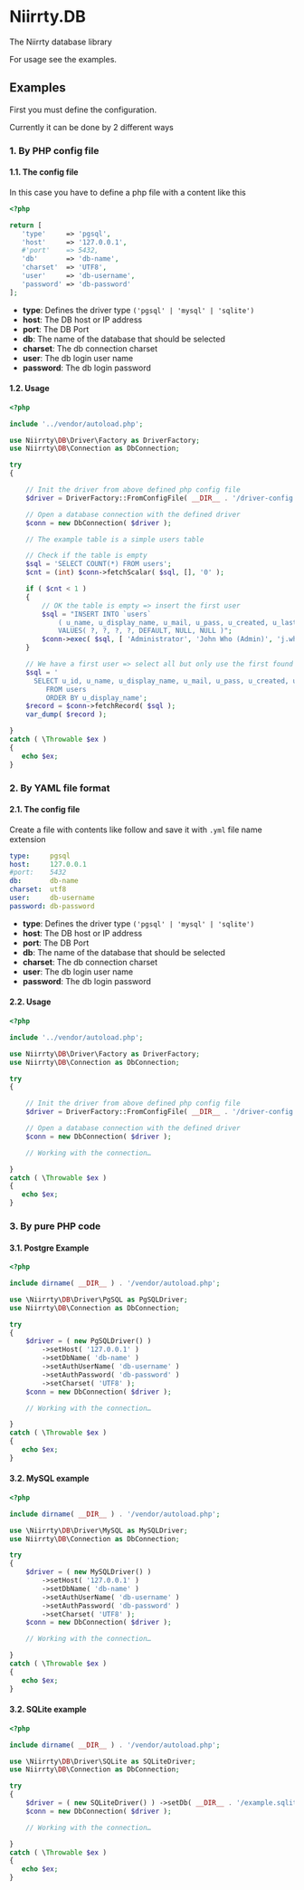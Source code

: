 # Niirrty.DB

The Niirrty database library

For usage see the examples.


## Examples

First you must define the configuration.

Currently it can be done by 2 different ways

### 1. By PHP config file

#### 1.1. The config file

In this case you have to define a php file with a content like this

```php
<?php

return [
   'type'     => 'pgsql',
   'host'     => '127.0.0.1',
   #'port'    => 5432,
   'db'       => 'db-name',
   'charset'  => 'UTF8',
   'user'     => 'db-username',
   'password' => 'db-password'
];
```

* **type**:     Defines the driver type `('pgsql' | 'mysql' | 'sqlite')`
* **host**:     The DB host or IP address
* **port**:     The DB Port
* **db**:       The name of the database that should be selected
* **charset**:  The db connection charset
* **user**:     The db login user name
* **password**: The db login password

#### 1.2. Usage

```php
<?php

include '../vendor/autoload.php';

use Niirrty\DB\Driver\Factory as DriverFactory;
use Niirrty\DB\Connection as DbConnection;

try
{

    // Init the driver from above defined php config file
    $driver = DriverFactory::FromConfigFile( __DIR__ . '/driver-config.php' );

    // Open a database connection with the defined driver
    $conn = new DbConnection( $driver );

    // The example table is a simple users table

    // Check if the table is empty 
    $sql = 'SELECT COUNT(*) FROM users';
    $cnt = (int) $conn->fetchScalar( $sql, [], '0' );

    if ( $cnt < 1 )
    {
        // OK the table is empty => insert the first user
        $sql = "INSERT INTO `users`
            ( u_name, u_display_name, u_mail, u_pass, u_created, u_last_login, u_deleted )
            VALUES( ?, ?, ?, ?, DEFAULT, NULL, NULL )";
        $conn->exec( $sql, [ 'Administrator', 'John Who (Admin)', 'j.who@example.com', \hash( 'sha512', 'secret' ) ] );
    }

    // We have a first user => select all but only use the first found record :-D
    $sql = '
      SELECT u_id, u_name, u_display_name, u_mail, u_pass, u_created, u_last_login, u_deleted
         FROM users
         ORDER BY u_display_name';
    $record = $conn->fetchRecord( $sql );
    var_dump( $record );

}
catch ( \Throwable $ex )
{
   echo $ex;
}
```


### 2. By YAML file format

#### 2.1. The config file

Create a file with contents like follow and save it with `.yml` file name extension

```yaml
type:     pgsql
host:     127.0.0.1
#port:    5432
db:       db-name
charset:  utf8
user:     db-username
password: db-password
```

* **type**:     Defines the driver type `('pgsql' | 'mysql' | 'sqlite')`
* **host**:     The DB host or IP address
* **port**:     The DB Port
* **db**:       The name of the database that should be selected
* **charset**:  The db connection charset
* **user**:     The db login user name
* **password**: The db login password

#### 2.2. Usage

```php
<?php

include '../vendor/autoload.php';

use Niirrty\DB\Driver\Factory as DriverFactory;
use Niirrty\DB\Connection as DbConnection;

try
{

    // Init the driver from above defined php config file
    $driver = DriverFactory::FromConfigFile( __DIR__ . '/driver-config.php' );

    // Open a database connection with the defined driver
    $conn = new DbConnection( $driver );

    // Working with the connection…

}
catch ( \Throwable $ex )
{
   echo $ex;
}
```

### 3. By pure PHP code

#### 3.1. Postgre Example

```php
<?php

include dirname( __DIR__ ) . '/vendor/autoload.php';

use \Niirrty\DB\Driver\PgSQL as PgSQLDriver;
use Niirrty\DB\Connection as DbConnection;

try
{
    $driver = ( new PgSQLDriver() )
        ->setHost( '127.0.0.1' )
        ->setDbName( 'db-name' )
        ->setAuthUserName( 'db-username' )
        ->setAuthPassword( 'db-password' )
        ->setCharset( 'UTF8' );
    $conn = new DbConnection( $driver );

    // Working with the connection…

}
catch ( \Throwable $ex )
{
   echo $ex;
}
```

#### 3.2. MySQL example

```php
<?php

include dirname( __DIR__ ) . '/vendor/autoload.php';

use \Niirrty\DB\Driver\MySQL as MySQLDriver;
use Niirrty\DB\Connection as DbConnection;

try
{
    $driver = ( new MySQLDriver() )
        ->setHost( '127.0.0.1' )
        ->setDbName( 'db-name' )
        ->setAuthUserName( 'db-username' )
        ->setAuthPassword( 'db-password' )
        ->setCharset( 'UTF8' );
    $conn = new DbConnection( $driver );

    // Working with the connection…

}
catch ( \Throwable $ex )
{
   echo $ex;
}
```

#### 3.2. SQLite example

```php
<?php

include dirname( __DIR__ ) . '/vendor/autoload.php';

use \Niirrty\DB\Driver\SQLite as SQLiteDriver;
use Niirrty\DB\Connection as DbConnection;

try
{
    $driver = ( new SQLiteDriver() ) ->setDb( __DIR__ . '/example.sqlite3' );
    $conn = new DbConnection( $driver );

    // Working with the connection…

}
catch ( \Throwable $ex )
{
   echo $ex;
}
```